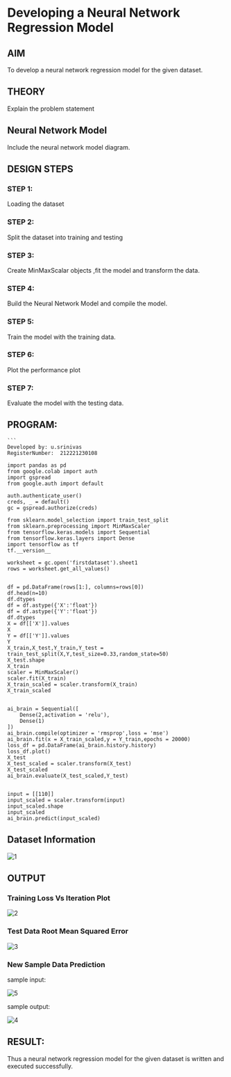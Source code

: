 # Developing a Neural Network Regression Model

## AIM

To develop a neural network regression model for the given dataset.

## THEORY

Explain the problem statement

## Neural Network Model

Include the neural network model diagram.

## DESIGN STEPS

### STEP 1:

Loading the dataset

### STEP 2:

Split the dataset into training and testing

### STEP 3:

Create MinMaxScalar objects ,fit the model and transform the data.

### STEP 4:

Build the Neural Network Model and compile the model.

### STEP 5:

Train the model with the training data.

### STEP 6:

Plot the performance plot

### STEP 7:

Evaluate the model with the testing data.

## PROGRAM:

~~~
```
Developed by: u.srinivas
RegisterNumber:  212221230108

import pandas as pd
from google.colab import auth
import gspread
from google.auth import default

auth.authenticate_user()
creds, _ = default()
gc = gspread.authorize(creds)

from sklearn.model_selection import train_test_split
from sklearn.preprocessing import MinMaxScaler
from tensorflow.keras.models import Sequential
from tensorflow.keras.layers import Dense
import tensorflow as tf
tf.__version__

worksheet = gc.open('firstdataset').sheet1
rows = worksheet.get_all_values()


df = pd.DataFrame(rows[1:], columns=rows[0])
df.head(n=10)
df.dtypes
df = df.astype({'X':'float'})
df = df.astype({'Y':'float'})
df.dtypes
X = df[['X']].values
X
Y = df[['Y']].values
Y
X_train,X_test,Y_train,Y_test = train_test_split(X,Y,test_size=0.33,random_state=50)
X_test.shape
X_train
scaler = MinMaxScaler()
scaler.fit(X_train)
X_train_scaled = scaler.transform(X_train)
X_train_scaled


ai_brain = Sequential([
    Dense(2,activation = 'relu'),
    Dense(1)
])
ai_brain.compile(optimizer = 'rmsprop',loss = 'mse')
ai_brain.fit(x = X_train_scaled,y = Y_train,epochs = 20000)
loss_df = pd.DataFrame(ai_brain.history.history)
loss_df.plot()
X_test
X_test_scaled = scaler.transform(X_test)
X_test_scaled
ai_brain.evaluate(X_test_scaled,Y_test)


input = [[110]]
input_scaled = scaler.transform(input)
input_scaled.shape
input_scaled
ai_brain.predict(input_scaled)
~~~
## Dataset Information

![1](https://user-images.githubusercontent.com/93427183/187444868-55f149ae-2084-4355-9cf1-c77be1340fb4.png)


## OUTPUT

### Training Loss Vs Iteration Plot

![2](https://user-images.githubusercontent.com/93427183/187444928-10163abf-d48d-4c69-b993-1ffe11f9659b.png)


### Test Data Root Mean Squared Error

![3](https://user-images.githubusercontent.com/93427183/187444961-2806444c-14ef-41c2-b7d3-28e0db50d566.png)


### New Sample Data Prediction

sample input:


![5](https://user-images.githubusercontent.com/93427183/187445148-1af714ba-be91-4783-8b60-61014138c862.png)


sample output:


![4](https://user-images.githubusercontent.com/93427183/187445220-6bac3735-2a1c-4384-8fc5-e8ea0b9992f2.png)

## RESULT:

Thus a neural network regression model for the given dataset is written and executed successfully.
